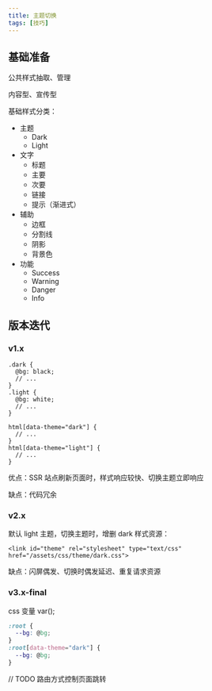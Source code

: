 ```yaml
---
title: 主题切换
tags: [技巧]
---
```


## 基础准备

公共样式抽取、管理

内容型、宣传型

基础样式分类：

- 主题
  - Dark
  - Light
- 文字
  - 标题
  - 主要
  - 次要
  - 链接
  - 提示（渐进式）
- 辅助
  - 边框
  - 分割线
  - 阴影
  - 背景色
- 功能
  - Success
  - Warning
  - Danger
  - Info

## 版本迭代

### v1.x

```less
.dark {
  @bg: black;
  // ...
}
.light {
  @bg: white;
  // ...
}

html[data-theme="dark"] {
  // ...
}
html[data-theme="light"] {
  // ...
}
```

优点：SSR 站点刷新页面时，样式响应较快、切换主题立即响应

缺点：代码冗余

### v2.x

默认 light 主题，切换主题时，增删 dark 样式资源：

`<link id="theme" rel="stylesheet" type="text/css" href="/assets/css/theme/dark.css">`

缺点：闪屏偶发、切换时偶发延迟、重复请求资源

### v3.x-final

css 变量 var();

```css
:root {
  --bg: @bg;
}
:root[data-theme="dark"] {
  --bg: @bg;
}
```

// TODO 路由方式控制页面跳转
